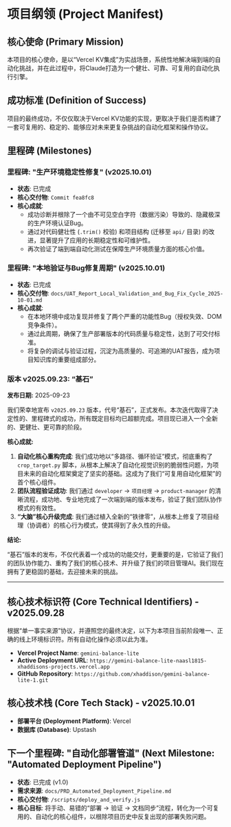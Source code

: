# 项目纲领 (Project Manifest)

## 核心使命 (Primary Mission)
本项目的核心使命，是以“Vercel KV集成”为实战场景，系统性地解决端到端的自动化挑战，并在此过程中，将Claude打造为一个健壮、可靠、可复用的自动化执行引擎。

## 成功标准 (Definition of Success)
项目的最终成功，不仅仅取决于Vercel KV功能的实现，更取决于我们是否构建了一套可复用的、稳定的、能够应对未来更复杂挑战的自动化框架和操作协议。

## 里程碑 (Milestones)

### 里程碑: "生产环境稳定性修复" (v2025.10.01)
- **状态**: 已完成
- **核心交付物**: `Commit fea8fc8`
- **核心成就**:
  - 成功诊断并根除了一个由不可见空白字符（数据污染）导致的、隐藏极深的生产环境认证Bug。
  - 通过对代码健壮性 (`.trim()` 校验) 和项目结构 (迁移至 `api/` 目录) 的改进，显著提升了应用的长期稳定性和可维护性。
  - 再次验证了端到端自动化测试在保障生产环境质量方面的核心价值。

### 里程碑: "本地验证与Bug修复周期" (v2025.10.01)
- **状态**: 已完成
- **核心交付物**: `docs/UAT_Report_Local_Validation_and_Bug_Fix_Cycle_2025-10-01.md`
- **核心成就**:
  - 在本地环境中成功复现并修复了两个严重的功能性Bug（授权失效、DOM竞争条件）。
  - 通过此周期，确保了生产部署版本的代码质量与稳定性，达到了可交付标准。
  - 将复杂的调试与验证过程，沉淀为高质量的、可追溯的UAT报告，成为项目知识库的重要组成部分。

### 版本 v2025.09.23: “基石”
**发布日期:** 2025-09-23

我们荣幸地宣布 `v2025.09.23` 版本，代号“基石”，正式发布。本次迭代取得了决定性的、里程碑式的成功，所有既定目标均已超额完成。项目现已进入一个全新的、更健壮、更可靠的阶段。

**核心成就:**

1.  **自动化核心重构完成**: 我们成功地以“多路径、循环验证”模式，彻底重构了 `crop_target.py` 脚本，从根本上解决了自动化视觉识别的脆弱性问题，为项目未来的自动化框架奠定了坚实的基础。这成为了我们“可复用自动化框架”的首个核心组件。
2.  **团队流程验证成功**: 我们通过 `developer` -> `项目经理` -> `product-manager` 的清晰流程，成功地、专业地完成了一次端到端的版本发布，验证了我们团队协作模式的有效性。
3.  **“大脑”核心升级完成**: 我们通过植入全新的“铁律零”，从根本上修复了项目经理（协调者）的核心行为模式，使其得到了永久性的升级。

**结论:**

“基石”版本的发布，不仅代表着一个成功的功能交付，更重要的是，它验证了我们的团队协作能力、重构了我们的核心技术、并升级了我们的项目管理AI。我们现在拥有了更稳固的基础，去迎接未来的挑战。

---

## 核心技术标识符 (Core Technical Identifiers) - v2025.09.28

根据“单一事实来源”协议，并遵照您的最终决定，以下为本项目当前阶段唯一、正确的线上环境标识符。所有自动化操作必须以此为准。

- **Vercel Project Name**: `gemini-balance-lite`
- **Active Deployment URL**: `https://gemini-balance-lite-naasl1815-xhaddisons-projects.vercel.app`
- **GitHub Repository**: `https://github.com/xhaddison/gemini-balance-lite-1.git`

## 核心技术栈 (Core Tech Stack) - v2025.10.01
- **部署平台 (Deployment Platform)**: Vercel
- **数据库 (Database)**: Upstash

## 下一个里程碑: "自动化部署管道" (Next Milestone: "Automated Deployment Pipeline")
- **状态**: 已完成 (v1.0)
- **需求来源**: `docs/PRD_Automated_Deployment_Pipeline.md`
- **核心交付物**: `/scripts/deploy_and_verify.js`
- **核心目标**: 将手动、易错的“部署 -> 验证 -> 文档同步”流程，转化为一个可复用的、自动化的核心组件，以根除项目历史中反复出现的部署失败问题。
